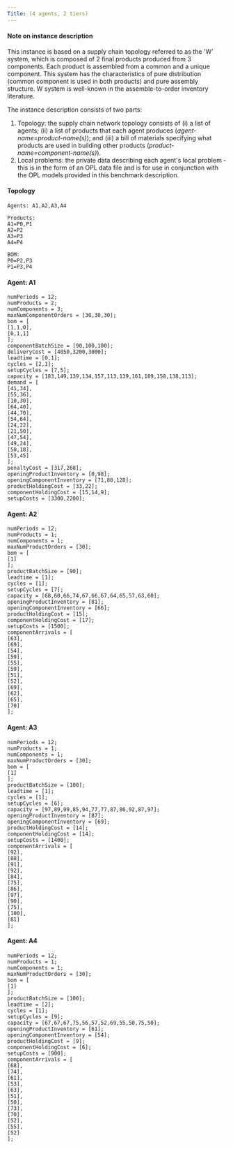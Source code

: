 ```yaml
---
Title: (4 agents, 2 tiers)
---
```


#### Note on instance description

This instance is based on a supply chain topology referred to as the 'W' system, which is composed of 2 final products produced from 3 components. Each product is assembled from a common and a unique component. This system has the characteristics of pure distribution (common component is used in both products) and pure assembly structure. W system is well-known in the assemble-to-order inventory literature.

The instance description consists of two parts:

1.  Topology: the supply chain network topology consists of (i) a list of agents; (ii) a list of products that each agent produces (*agent-name=product-name(s)*); and (iii) a bill of materials specifying what products are used in building other products (*product-name=component-name(s)*).
2.  Local problems: the private data describing each agent's local problem - this is in the form of an OPL data file and is for use in conjunction with the OPL models provided in this benchmark description.

#### Topology

    Agents: A1,A2,A3,A4

    Products: 
    A1=P0,P1
    A2=P2
    A3=P3
    A4=P4

    BOM:
    P0=P2,P3
    P1=P3,P4

#### Agent: A1

    numPeriods = 12;
    numProducts = 2;
    numComponents = 3;
    maxNumComponentOrders = [30,30,30];
    bom = [
    [1,1,0],
    [0,1,1]
    ];
    componentBatchSize = [90,100,100];
    deliveryCost = [4050,3200,3000];
    leadtime = [0,1];
    cycles = [2,1];
    setupCycles = [7,5];
    capacity = [183,149,139,134,157,113,139,161,189,158,138,113];
    demand = [
    [41,34],
    [55,36],
    [10,30],
    [64,40],
    [44,70],
    [54,64],
    [24,22],
    [21,50],
    [47,54],
    [49,24],
    [50,18],
    [53,45]
    ];
    penaltyCost = [317,268];
    openingProductInventory = [0,98];
    openingComponentInventory = [71,80,128];
    productHoldingCost = [33,22];
    componentHoldingCost = [15,14,9];
    setupCosts = [3300,2200];

#### Agent: A2

    numPeriods = 12;
    numProducts = 1;
    numComponents = 1;
    maxNumProductOrders = [30];
    bom = [
    [1]
    ];
    productBatchSize = [90];
    leadtime = [1];
    cycles = [1];
    setupCycles = [7];
    capacity = [68,60,66,74,67,66,67,64,65,57,63,60];
    openingProductInventory = [81];
    openingComponentInventory = [66];
    productHoldingCost = [15];
    componentHoldingCost = [17];
    setupCosts = [1500];
    componentArrivals = [
    [63],
    [69],
    [54],
    [59],
    [55],
    [59],
    [51],
    [52],
    [69],
    [62],
    [65],
    [70]
    ];

#### Agent: A3

    numPeriods = 12;
    numProducts = 1;
    numComponents = 1;
    maxNumProductOrders = [30];
    bom = [
    [1]
    ];
    productBatchSize = [100];
    leadtime = [1];
    cycles = [1];
    setupCycles = [6];
    capacity = [97,89,99,85,94,77,77,87,86,92,87,97];
    openingProductInventory = [87];
    openingComponentInventory = [69];
    productHoldingCost = [14];
    componentHoldingCost = [14];
    setupCosts = [1400];
    componentArrivals = [
    [92],
    [88],
    [91],
    [92],
    [84],
    [75],
    [86],
    [97],
    [90],
    [75],
    [100],
    [81]
    ];

#### Agent: A4

    numPeriods = 12;
    numProducts = 1;
    numComponents = 1;
    maxNumProductOrders = [30];
    bom = [
    [1]
    ];
    productBatchSize = [100];
    leadtime = [2];
    cycles = [1];
    setupCycles = [9];
    capacity = [67,67,67,75,56,57,52,69,55,50,75,50];
    openingProductInventory = [61];
    openingComponentInventory = [54];
    productHoldingCost = [9];
    componentHoldingCost = [6];
    setupCosts = [900];
    componentArrivals = [
    [68],
    [74],
    [61],
    [53],
    [63],
    [51],
    [50],
    [73],
    [70],
    [52],
    [55],
    [52]
    ];